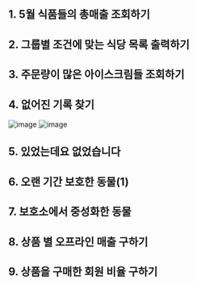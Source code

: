 ## 1. 5월 식품들의 총매출 조회하기
## 2. 그룹별 조건에 맞는 식당 목록 출력하기
## 3. 주문량이 많은 아이스크림들 조회하기
## 4. 없어진 기록 찾기
![image](https://user-images.githubusercontent.com/102525066/200533151-5fe97741-2508-46e2-a841-f7e21d837337.png)
![image](https://user-images.githubusercontent.com/102525066/200533235-999b0736-6be4-4a8f-b066-5b9fd41bfea2.png)

## 5. 있었는데요 없었습니다
## 6. 오랜 기간 보호한 동물(1)
## 7. 보호소에서 중성화한 동물
## 8. 상품 별 오프라인 매출 구하기
## 9. 상품을 구매한 회원 비율 구하기
